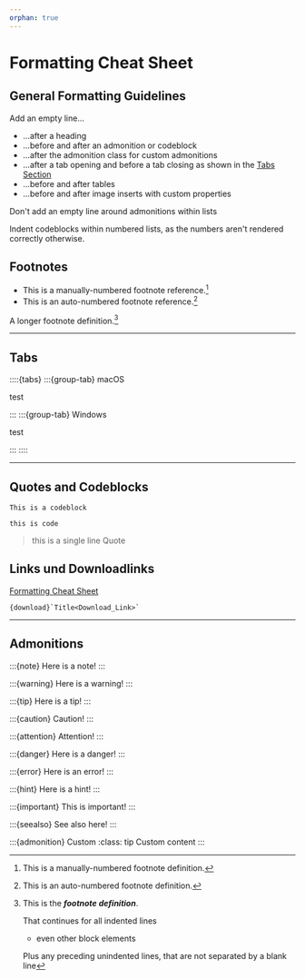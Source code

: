 ```yaml
---
orphan: true
---
```


Formatting Cheat Sheet
====

## General Formatting Guidelines

Add an empty line...
- ...after a heading
- ...before and after an admonition or codeblock
- ...after the admonition class for custom admonitions
- ...after a tab opening and before a tab closing as shown in the [Tabs Section](#tabs)
- ...before and after tables
- ...before and after image inserts with custom properties

Don't add an empty line around admonitions within lists

Indent codeblocks within numbered lists, as the numbers aren't rendered correctly otherwise.

## Footnotes

- This is a manually-numbered footnote reference.[^3]
- This is an auto-numbered footnote reference.[^myref]

[^myref]: This is an auto-numbered footnote definition.
[^3]: This is a manually-numbered footnote definition.

A longer footnote definition.[^mylongdef]

[^mylongdef]: This is the _**footnote definition**_.

    That continues for all indented lines

    - even other block elements

    Plus any preceding unindented lines,
that are not separated by a blank line

---

## Tabs

::::{tabs}
:::{group-tab} macOS

test

:::
:::{group-tab} Windows

test

:::
::::

---

## Quotes and Codeblocks

	This is a codeblock

`this is code`

> this is a single line Quote

## Links und Downloadlinks

[Formatting Cheat Sheet](Formatting_Cheat-Sheet)

```
{download}`Title<Download_Link>`
```

---

## Admonitions

:::{note}
Here is a note!
:::

:::{warning}
Here is a warning!
:::

:::{tip}
Here is a tip!
:::

:::{caution}
Caution!
:::

:::{attention}
Attention!
:::

:::{danger}
Here is a danger!
:::

:::{error}
Here is an error!
:::

:::{hint}
Here is a hint!
:::

:::{important}
This is important!
:::

:::{seealso}
See also here!
:::

:::{admonition} Custom
:class: tip
Custom content
:::